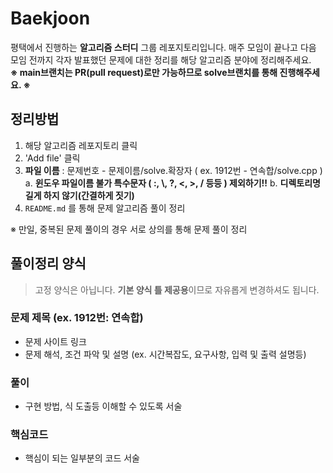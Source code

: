 # Baekjoon

평택에서 진행하는 **알고리즘 스터디** 그룹 레포지토리입니다.
매주 모임이 끝나고 다음 모임 전까지 각자 발표했던 문제에 대한 정리를 해당 알고리즘 분야에 정리해주세요.  
**※ main브랜치는 PR(pull request)로만 가능하므로 solve브랜치를 통해 진행해주세요. ※**

    
## 정리방법
1. 해당 알고리즘 레포지토리 클릭
2. 'Add file' 클릭
3. **파일 이름** : 문제번호 - 문제이름/solve.확장자 ( ex. 1912번 - 연속합/solve.cpp )  
   a. __윈도우 파일이름 불가 특수문자 ( :, \\, ?, <, >, / 등등 ) 제외하기!!__
   b. __디렉토리명 길게 하지 않기(간결하게 짓기)__
5. `README.md` 를 통해 문제 알고리즘 풀이 정리
  
※ 만일, 중복된 문제 풀이의 경우 서로 상의를 통해 문제 풀이 정리  

    
## 풀이정리 양식
> 고정 양식은 아닙니다. **기본 양식 틀 제공용**이므로 자유롭게 변경하셔도 됩니다.
### 문제 제목 (ex. 1912번: 연속합)
- 문제 사이트 링크
- 문제 해석, 조건 파악 및 설명 (ex. 시간복잡도, 요구사항, 입력 및 출력 설명등)
### 풀이
- 구현 방법, 식 도출등 이해할 수 있도록 서술
### 핵심코드
- 핵심이 되는 일부분의 코드 서술

